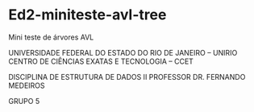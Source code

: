 # Ed2-miniteste-avl-tree
Mini teste de árvores AVL

UNIVERSIDADE FEDERAL DO ESTADO DO RIO DE JANEIRO – UNIRIO
CENTRO DE CIÊNCIAS EXATAS E TECNOLOGIA – CCET

DISCIPLINA DE ESTRUTURA DE DADOS II
PROFESSOR DR. FERNANDO MEDEIROS

GRUPO 5

